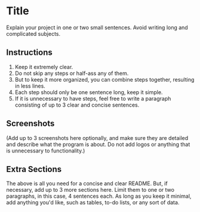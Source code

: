 # Title
Explain your project in one or two small sentences. Avoid writing long and complicated subjects. 

## Instructions
1. Keep it extremely clear.
2. Do not skip any steps or half-ass any of them.
3. But to keep it more organized, you can combine steps together, resulting in less lines.
4. Each step should only be one sentence long, keep it simple.
5. If it is unnecessary to have steps, feel free to write a paragraph consisting of up to 3 clear and concise sentences.

## Screenshots
(Add up to 3 screenshots here optionally, and make sure they are detailed and describe what the program is about. Do not add logos or anything that is unnecessary to functionality.)

## Extra Sections
The above is all you need for a concise and clear README. But, if necessary, add up to 3 more sections here. Limit them to one or two paragraphs, in this case, 4 sentences each. As long as you keep it minimal, add anything you'd like, such as tables, to-do lists, or any sort of data.
